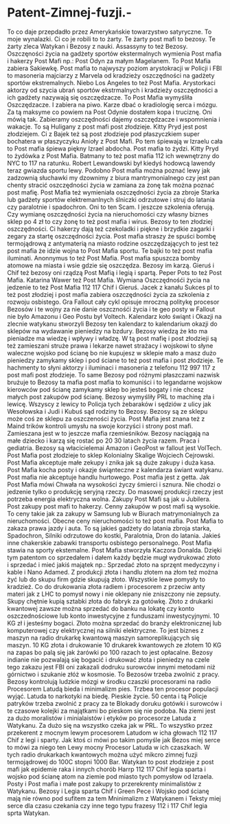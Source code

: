 # Patent-Zimnej-fuzji.-
To co daje przepdadło przez Amerykańskie towarzystwo satyryczne. To moje wynalazki. Ci co je robili to to żarty. Te żarty post mafi to bezosy. Te żarty zleca Watykan i Bezosy z nauki. Assassyny to też Bezosy.  
Oszczęności życia na gadżety sportów ekstermalnych wymienia Post mafia i hakerzy Post Mafi np.: Post Odyn za małym Magelanem. 
To Post Mafia zabiera Sakiewkę. Post mafia to najwyszy poziom arystokracji w Policji i FBI to masoneria majciarzy z Marvela od kradzieży oszczędności na gadżety sportów ekstremalnych. 
Niebo Los Angeles to też Post Mafia. Arystorkaci aktorzy od szycia ubrań sportów ekstrmalnych i kradzieży oszczędności a ich gadżety nazywają się oszczędzacze. To Post Mafia wymyśliła Oszczędzacze. I zabiera na piwo. Karze dbać o kradiologię serca i mózgu. 
Za tą maksyme co powiem na Post Odynie dostałem kopa i truciznę. Oni mówią tak. Zabieramy oszczędności dajemy oszczędzacze i wspomnienia i wakacje. To są Huligany z post mafi post złodzieje. Kitty Pryd jest post złodziejem. Ci z Bajek też są post złodzieje pod płaszyczkiem super bochatera w płaszyczyku Anioły z Post Mafi. 
Po tem śpiewają w Izraelu cała to Post mafia śpiewa piękny Izrael abdocha. Post mafia to żydzi. Kitty Pryd to żydówka z Post Mafia. Batmany to też post mafia 112 ich wewnętrzny do NYC to 117 na ratunku.  Robert Lewandowski był kiedyś hodowcą lawendy teraz gwiazda sportu lewy. Podobno Post mafia można poznać lewy jak zadzownią słuchawki my dzownimy z biura mantrymonialnego czy jest pan chenty stracić oszczędności życia w zamiana za żonę tak można poznać post mafię. Post Mafia też wymieniała oszczędności życia za zbroje Starka lub gadżety sportów elektremanlnych ślniczki odrzutowe i struj do latania czy paralotnie i spadochron. 
Oni to ten Scam. I jeszcze szkolenia oferują. Czy wymianę oszczędności życia na nieruchomości czy własny biznes sklep po 4 zł to czy żonę to też post mafia i wirus.
Bezosy to ten złodziej oszczędności. 
Ci hakerzy dają też czekoladki i piękne i brzydkie zagarki i zegary za startę oszczędności życia. 
Post mafia straszy że spuści bombę termojądrową z antymaterią na miasto rodzine oszczędzających to jest też post mafia że idzie wojna to Post Mafia sportu. Te bajki to też post mafia iluminati. Anonnymus to też Post Mafia. Post mafia spuszcza bomby atomowe na miasta i wsie gdzie się oszczędza. Bezosy im karzą. Gieruś i Chif też bezosy oni rządzą Post Mafią i legią i spartą. 
Peper Pots to też Post Mafia. Katarina Wawer też Post Mafia. Wymiana Oszczędnośći życia na jedzenie to też Post Mafia 112 117 Chif i Gieruś. 
Jacek z kanału Sukces pl to też post złodziej i post mafia zabiera oszczędności życia za szkolenia z rozwoju osbistego. Gra Fallout cały cykl opisuje mroczną politykę procesor Bezosów i te wojny za nie danie oszcznośći życia i te geo posty w Fallout nie było Amazonu i Geo Postu był Voltech. 
Kalendarz koło świąnt i Okazji na zlecnie watykanu stworzyli Bezosy ten kalendarz to kalendarium okazji do sklepów na wydawanie pieniedzy na bzdury. Bezosy wiedzą że kto ma pieniadze ma wiedzę i wpływy i władzę. W tą post mafię i post złodzieji są też zamieszani struże prawa i lekarze nawet strażacy i wojskowi to słyne waleczne wojsko pod ścianę bo nie kupujesz w sklepie mało a masz dużo pieniedzy zamykamy sklep i pod ściane to też post mafia i post złodzieje. 
Te hachmenty to słyni aktorzy i iluminaci i masoneria z telefonu 112 997 117 z post mafi post złodzieje. To same Bezosy pod różnymi płaszczami nazwisk brużuje to Bezosy ta mafia post mafia to komuniści i to legandarne wojskow kierowców pod ścianę zamykamy sklep bo jesteś bogaty i nie chcesz małych post zakupów pod ścianę. 
Bezosy wymyśliły PRL to machinę zła i lewicę. Wszyscy z lewicy to Policja tych żebaraków i sędziów z ulicy jak Wesołowska i Judi i Kubuś sąd rodziny to Bezosy. 
Bezosy są ze sklepu może coś ze sklepu za oszczeności życia. 
Post Mafia jest znana też z Maind trików kontroli umysłu na swoje korzyści i strony post mafi. 
Zamieszana jest w to jeszcze mafia rzemieśników. 
Bezosy naciągają na małe dziecko i karzą się rostać po 20 30 latach życia razem. Praca i gediatria. 
Bezosy są włacicielemai Amazon i GeoPost w fallout jest VolTech. 
Post Mafia post złodzieje to sklep Kolonialny Skalige Wojciech Cejrowski. 
Post Mafia akceptuje małe zekupy i znika jak są duże zakupy i duża kasa. 
Post Mafia kocha posty i okazje świąnteczne z kalendarza świant watykanu. Post mafia nie akceptuje handlu hurtowego. 
Post mafia jest z getta. 
Jak Post Mafia mówi Chwała na wysokości życzy śmierci i sznura. 
Nie chodzi o jedzenie tylko o produkcję seryjną rzeczy. 
Do masowej produkcji rzeczy jest potrzeba energia elektryczna wolna. 
Zakupy Post Mafi są jak u Jubilera. 
Post zakupy post mafi to hakerzy. 
Cenny zakupów w post mafi są wysokie. To ceny takie jak za zakupy w Samsung lub w Biurach matrymonialnych za nieruchomości. 
Obecne ceny nieruchomości to też post mafia. 
Post Mafia to zakaza prawa jazdy i auta. To są jakieś gadżety do latania zbroja starka, Spadochron, Silniki odrzutowe do kostki, Paralotnia, Dron do latania. Jakieś inne chakerskie zabawki transportu osbistego personalnego. 
Post Mafia stawia na sporty ekstemalne. 
Post Mafia stworzyła Kaczora Donalda. 
Dzięki tym patentom co sprzedałem i dałem każdy będzie mugł wydrukować złoto i sprzedać i mieć jakiś majątek np.: Sprzedać złoto na sprzęnt medyczyny i kable i Nano Adamed. 
Z produkcji złota i handlu złotem na złom też można żyć lub do skupu firm gdzie skupują złoto. 
Wszystkie lewe pomysły to kradzież. Co do drukowania złota radiem i procesorem z przeciw anty materi jak z LHC to pomysł nowy i nie oklepany nie zniszczony nie zepsuty. Skupy chętnie kupią sztabki złota do fabryk za gotówkę. 
Złoto z drukarki kwantowej zawsze można sprzedać do banku na lokatę czy konto oszczednościowe lub konto inwestycyjne z funduszami inwestycyjnymi. 10 KG zł i jesteśmy bogaci. 
Złoto można sprzedać do branży elektronicznej lub komputerowej czy elektrycznej na silniki elektryczne. 
To jest biznes z maszyn na radio drukarkę kwantową maszyn samoreplikujących się maszyn. 10 KG złota i drukowanie 10 drukarek kwantowych ze złotem 10 KG na zapas bo palą się jak żarówki po 100 razach to jest opłacalne. 
Bezosy indianie nie pozwalają się bogacić i drukować złota i pieniedzy na czele tego zakazu jest FBI oni zakazali dodruku surowców innymi metodami niż górnictwo i szukanie złóż w kosmosie. To Bezosów trzeba zwolnić z pracy. 
Bezosy kontrolują ludzkie mózgi w środku czaszki procesorami na radio Procesorem Latudą bieda i minimalizm pies. Trzbea ten procesor populacji wyjąć. Latuda to narkotyki na biedę. Pieskie życie. 
50 centa i tą Policje patryków trzeba zwolnić z pracy za te Blokady doruku gotówki i surowców i te czasowe kolejki za majątkami bo pieskom się nie podoba. 
Na ziemi jest za dużo moralistów i minialaistów i etyków po procesorze Latuda z Watykanu. Za dużo się na wszystko czeka jak w PRL. 
To wszystko przez przekerent z mocnym lewym procesorem Latudom w icha głowach 112 117 Chif z legi i sparty. 
Jak ktoś ci mówi po takim pomyśle jak Bezos miej serce to mówi za niego ten Lewy mocny Procesor Latuda w ich czaszkach. 
W tych radio drukarkach kwantowych można użyć mikcro zimnej fuzji termojądrowej do 100C stopni 1000 Bar. 
Watykan to post złodzieje z post mafi jak epidemie raka i innych chorób Harrp 112 117 Chif legia sparta i wojsko pod ścianę atom na ziemie pod miasto tych pomysłow od Izraela. 
Posty i Post mafia i małe post zakupy to przerekrenty minimalistów z Watykanu. 
Bezosy i Legia sparta Chif i Green Pece i Wojsko pod ścianę mają nie równo pod sufitem za tem Mninimalizm z Watykanem i Teksty miej serce dla czasu czekania czy inne tego typu frazesy 112 i 117 Chif legia sprta Watykan. 
